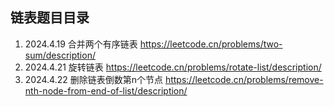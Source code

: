 ## 链表题目目录
1. 2024.4.19  合并两个有序链表  https://leetcode.cn/problems/two-sum/description/
2. 2024.4.21  旋转链表  https://leetcode.cn/problems/rotate-list/description/
3. 2024.4.22  删除链表倒数第n个节点  https://leetcode.cn/problems/remove-nth-node-from-end-of-list/description/